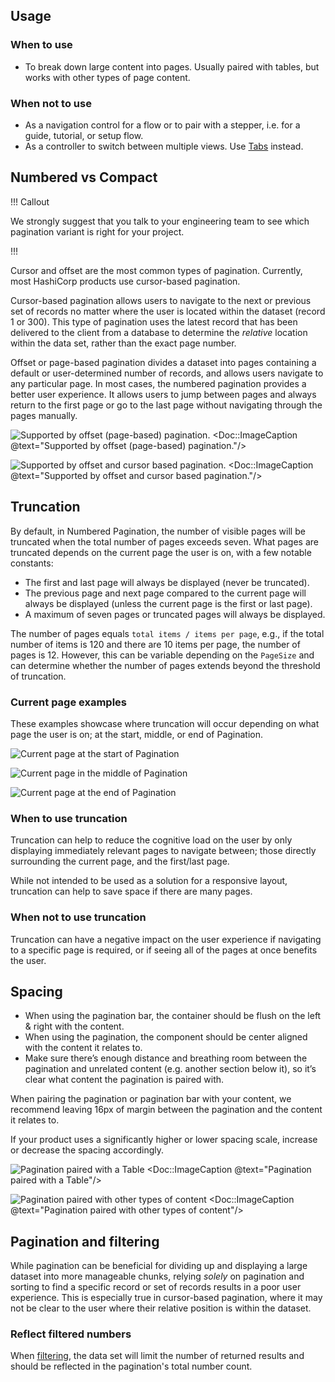 ## Usage

### When to use

- To break down large content into pages. Usually paired with tables, but works with other types of page content.

### When not to use

- As a navigation control for a flow or to pair with a stepper, i.e. for a guide, tutorial, or setup flow.
- As a controller to switch between multiple views. Use [Tabs](/components/tabs/) instead.

## Numbered vs Compact

!!! Callout 

We strongly suggest that you talk to your engineering team to see which pagination variant is right for your project.

!!!

Cursor and offset are the most common types of pagination. Currently, most HashiCorp products use cursor-based pagination.

Cursor-based pagination allows users to navigate to the next or previous set of records no matter where the user is located within the dataset (record 1 or 300). This type of pagination uses the latest record that has been delivered to the client from a database to determine the _relative_ location within the data set, rather than the exact page number.

Offset or page-based pagination divides a dataset into pages containing a default or user-determined number of records, and allows users navigate to any particular page. In most cases, the numbered pagination provides a better user experience. It allows users to jump between pages and always return to the first page or go to the last page without navigating through the pages manually.

![Supported by offset (page-based) pagination.](/assets/components/pagination/pagination-offset-example.png)
<Doc::ImageCaption @text="Supported by offset (page-based) pagination."/>

![Supported by offset and cursor based pagination.](/assets/components/pagination/pagination-cursor-example.png)
<Doc::ImageCaption @text="Supported by offset and cursor based pagination."/>

## Truncation

By default, in Numbered Pagination, the number of visible pages will be truncated when the total number of pages exceeds seven. What pages are truncated depends on the current page the user is on, with a few notable constants:

- The first and last page will always be displayed (never be truncated).
- The previous page and next page compared to the current page will always be displayed (unless the current page is the first or last page).
- A maximum of seven pages or truncated pages will always be displayed.

The number of pages equals `total items / items per page`, e.g., if the total number of items is 120 and there are 10 items per page, the number of pages is 12. However, this can be variable depending on the `PageSize` and can determine whether the number of pages extends beyond the threshold of truncation.

### Current page examples

These examples showcase where truncation will occur depending on what page the user is on; at the start, middle, or end of Pagination.

![Current page at the start of Pagination](/assets/components/pagination/pagination-truncation-start.png)

![Current page in the middle of Pagination](/assets/components/pagination/pagination-truncation-middle.png)

![Current page at the end of Pagination](/assets/components/pagination/pagination-truncation-end.png)

### When to use truncation

Truncation can help to reduce the cognitive load on the user by only displaying immediately relevant pages to navigate between; those directly surrounding the current page, and the first/last page.

While not intended to be used as a solution for a responsive layout, truncation can help to save space if there are many pages.

### When not to use truncation

Truncation can have a negative impact on the user experience if navigating to a specific page is required, or if seeing all of the pages at once benefits the user.

## Spacing

- When using the pagination bar, the container should be flush on the left & right with the content.
- When using the pagination, the component should be center aligned with the content it relates to.
- Make sure there’s enough distance and breathing room between the pagination and unrelated content (e.g. another section below it), so it’s clear what content the pagination is paired with.

When pairing the pagination or pagination bar with your content, we recommend leaving 16px of margin between the pagination and the content it relates to.

If your product uses a significantly higher or lower spacing scale, increase or decrease the spacing accordingly.

![Pagination paired with a Table](/assets/components/pagination/pagination-spacing-tables.png)
<Doc::ImageCaption @text="Pagination paired with a Table"/>

![Pagination paired with other types of content](/assets/components/pagination/pagination-spacing-not-contained.png)
<Doc::ImageCaption @text="Pagination paired with other types of content"/>

## Pagination and filtering

While pagination can be beneficial for dividing up and displaying a large dataset into more manageable chunks, relying _solely_ on pagination and sorting to find a specific record or set of records results in a poor user experience. This is especially true in cursor-based pagination, where it may not be clear to the user where their relative position is within the dataset.

### Reflect filtered numbers

When [filtering](/patterns/filter-patterns), the data set will limit the number of returned results and should be reflected in the pagination's total number count.